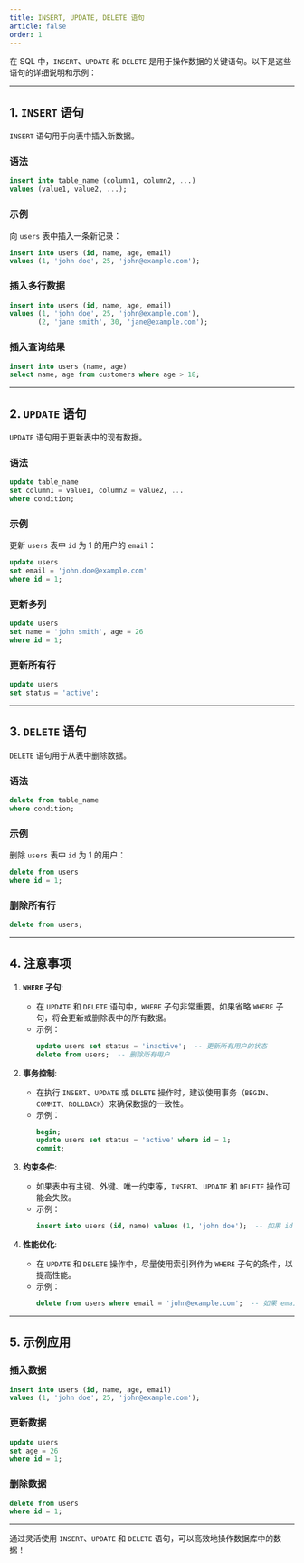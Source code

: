 ```yaml
---
title: INSERT, UPDATE, DELETE 语句
article: false
order: 1
---
```


在 SQL 中，`INSERT`、`UPDATE` 和 `DELETE` 是用于操作数据的关键语句。以下是这些语句的详细说明和示例：

---

## **1. `INSERT` 语句**
`INSERT` 语句用于向表中插入新数据。

### **语法**
```sql
insert into table_name (column1, column2, ...)
values (value1, value2, ...);
```

### **示例**
向 `users` 表中插入一条新记录：
```sql
insert into users (id, name, age, email)
values (1, 'john doe', 25, 'john@example.com');
```

### **插入多行数据**
```sql
insert into users (id, name, age, email)
values (1, 'john doe', 25, 'john@example.com'),
       (2, 'jane smith', 30, 'jane@example.com');
```

### **插入查询结果**
```sql
insert into users (name, age)
select name, age from customers where age > 18;
```

---

## **2. `UPDATE` 语句**
`UPDATE` 语句用于更新表中的现有数据。

### **语法**
```sql
update table_name
set column1 = value1, column2 = value2, ...
where condition;
```

### **示例**
更新 `users` 表中 `id` 为 1 的用户的 `email`：
```sql
update users
set email = 'john.doe@example.com'
where id = 1;
```

### **更新多列**
```sql
update users
set name = 'john smith', age = 26
where id = 1;
```

### **更新所有行**
```sql
update users
set status = 'active';
```

---

## **3. `DELETE` 语句**
`DELETE` 语句用于从表中删除数据。

### **语法**
```sql
delete from table_name
where condition;
```

### **示例**
删除 `users` 表中 `id` 为 1 的用户：
```sql
delete from users
where id = 1;
```

### **删除所有行**
```sql
delete from users;
```

---

## **4. 注意事项**
1. **`WHERE` 子句**:
   - 在 `UPDATE` 和 `DELETE` 语句中，`WHERE` 子句非常重要。如果省略 `WHERE` 子句，将会更新或删除表中的所有数据。
   - 示例：
     ```sql
     update users set status = 'inactive';  -- 更新所有用户的状态
     delete from users;  -- 删除所有用户
     ```

2. **事务控制**:
   - 在执行 `INSERT`、`UPDATE` 或 `DELETE` 操作时，建议使用事务（`BEGIN`、`COMMIT`、`ROLLBACK`）来确保数据的一致性。
   - 示例：
     ```sql
     begin;
     update users set status = 'active' where id = 1;
     commit;
     ```

3. **约束条件**:
   - 如果表中有主键、外键、唯一约束等，`INSERT`、`UPDATE` 和 `DELETE` 操作可能会失败。
   - 示例：
     ```sql
     insert into users (id, name) values (1, 'john doe');  -- 如果 id 已存在，会报错
     ```

4. **性能优化**:
   - 在 `UPDATE` 和 `DELETE` 操作中，尽量使用索引列作为 `WHERE` 子句的条件，以提高性能。
   - 示例：
     ```sql
     delete from users where email = 'john@example.com';  -- 如果 email 列有索引，性能更好
     ```

---

## **5. 示例应用**

### **插入数据**
```sql
insert into users (id, name, age, email)
values (1, 'john doe', 25, 'john@example.com');
```

### **更新数据**
```sql
update users
set age = 26
where id = 1;
```

### **删除数据**
```sql
delete from users
where id = 1;
```

---

通过灵活使用 `INSERT`、`UPDATE` 和 `DELETE` 语句，可以高效地操作数据库中的数据！
